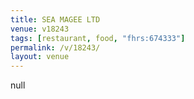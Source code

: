 ```yaml
---
title: SEA MAGEE LTD
venue: v18243
tags: [restaurant, food, "fhrs:674333"]
permalink: /v/18243/
layout: venue
---
```

null